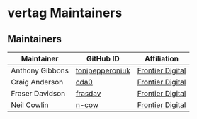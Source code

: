 # vertag Maintainers

## Maintainers

| Maintainer | GitHub ID | Affiliation |
| --------------- | --------- | ----------- |
| Anthony Gibbons | [tonipepperoniuk](https://github.com/tonipepperoniuk) | [Frontier Digital](https://github.com/frontierdigital/) |
| Craig Anderson | [cda0](https://github.com/cda0) | [Frontier Digital](https://github.com/frontierdigital/) |
| Fraser Davidson | [frasdav](https://github.com/frasdav) | [Frontier Digital](https://github.com/frontierdigital/) |
| Neil Cowlin | [n-cow](https://github.com/n-cow) | [Frontier Digital](https://github.com/frontierdigital/) |
